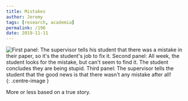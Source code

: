 ```yaml
---
title: Mistakes
author: Jeremy
tags: [research, academia]
permalink: /196
date: 2019-11-11
---
```


![First panel: The supervisor tells his student that there was a mistake in their paper, so it's the student's job to fix it. Second panel: All week, the student looks for the mistake, but can't seem to find it. The student concludes they are being stupid. Third panel: The supervisor tells the student that the good news is that there wasn't any mistake after all!](https://res.cloudinary.com/dh3hm8pb7/image/upload/c_scale,q_auto:best,w_615/v1535842782/Handwaving/Published/Mistakes.png){: .centre-image }

More or less based on a true story.
